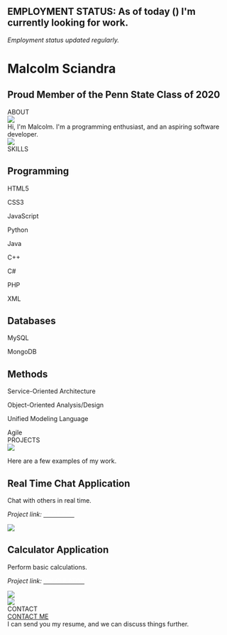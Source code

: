 <!DOCTYPE html>
<html>
  <head>
    <meta charset="utf-8" />
    <meta http-equiv="X-UA-Compatible" content="IE=edge" />
    <meta
      name="viewport"
      content="width=device-width,initial-scale=1,minimum-scale=1, maximum-scale=1"
    />
    <title>Portfolio Malcolm Sciandra</title>
    <link rel="stylesheet" href="assets/css/style.css" />
  </head>

  <body>
    <div class="container">
      <div class="header">
        <h2 class="workStatus">
          EMPLOYMENT STATUS: As of today (<span id="currentDate"></span>) I'm
          currently looking for work.
        </h2>
        <em>Employment status updated regularly.</em>
        <div class="profile-photo"></div>
        <h1 class="profile-name">Malcolm Sciandra</h1>
        <h2 class="profile-headline">
          Proud Member of the Penn State Class of 2020
        </h2>
      </div>
      <div class="about">
        <div class="about-header">
          <span class="about-header-text">ABOUT</span>
        </div>
        <img src="assets/images/info.png" class="about-image" />
      </div>
      <div class="about-description">
        Hi, I'm Malcolm. I'm a programming enthusiast, and an aspiring software
        developer.
      </div>
      <div class="skills">
        <img src="assets/images/runningman.png" class="skills-image" />
        <div class="skills-header">
          <span class="skills-header-text">SKILLS</span>
        </div>
      </div>
      <div class="skills-list">
        <h2 class="skills-item-header">Programming</h2>
        <p><span class="skills-item">HTML5</span></p>
        <p><span class="skills-item">CSS3</span></p>
        <p><span class="skills-item">JavaScript</span></p>
        <p><span class="skills-item">Python</span></p>
        <p><span class="skills-item">Java</span></p>
        <p><span class="skills-item">C++</span></p>
        <p><span class="skills-item">C#</span></p>
        <p><span class="skills-item">PHP</span></p>
        <p><span class="skills-item">XML</span></p>
        <h2 class="skills-item-header">Databases</h2>
        <p><span class="skills-item">MySQL</span></p>
        <p><span class="skills-item">MongoDB</span></p>
        <h2 class="skills-item-header">Methods</h2>
        <p><span class="skills-item">Service-Oriented Architecture</span></p>
        <p><span class="skills-item">Object-Oriented Analysis/Design</span></p>
        <p><span class="skills-item">Unified Modeling Language</span></p>
        <span class="skills-item">Agile</span>
      </div>
      <div class="projects">
        <div class="projects-header">
          <span class="projects-header-text">PROJECTS</span>
        </div>
        <img src="assets/images/lightbulb.png" class="projects-image" />
      </div>
      <div class="projects-list">
        <p>
          <span class="project-item-description"
            >Here are a few examples of my work.</span
          >
        </p>
        <div class="project-item">
          <h2 class="project-item-header">Real Time Chat Application</h2>
          <p class="project-item-description">Chat with others in real time.</p>
          <p class="project-item-description">
            <em>Project link: </em>
            <a href="http://malcolm-chat.herokuapp.com/"
              ><span style="color: white">CHAT APP</span></a
            >
          </p>
          <img class="project-item-image" src="assets/images/chatapp.png" />
        </div>
        <div class="project-item">
          <h2 class="project-item-header">Calculator Application</h2>
          <p class="project-item-description">Perform basic calculations.</p>
          <p class="project-item-description">
            <em>Project link: </em>
            <a
              href="http://personal.psu.edu/mvs6311/IST250/Calculator%20Remastered.html"
              ><span style="color: white">CALCULATOR</span></a
            >
          </p>
          <img class="project-item-image" src="assets/images/calculator.png" />
        </div>
      </div>
      <div class="contact">
        <img src="assets/images/phone.png" class="contact-image" />
        <div class="skills-header">
          <span class="contact-header-text">CONTACT</span>
        </div>
      </div>
    </div>
    <div class="contact-info">
      <a class="contact-button-link" href="mailto:sciand6@gmail.com"
        >CONTACT ME</a
      >
    </div>
    <div class="closing-remarks">
      I can send you my resume, and we can discuss things further.
    </div>
    <script type="text/javascript">
      var curDate = new Date();
      document.getElementById("currentDate").innerHTML =
        curDate.getMonth() +
        1 +
        "/" +
        curDate.getDate() +
        "/" +
        curDate.getFullYear();
    </script>
  </body>
</html>
